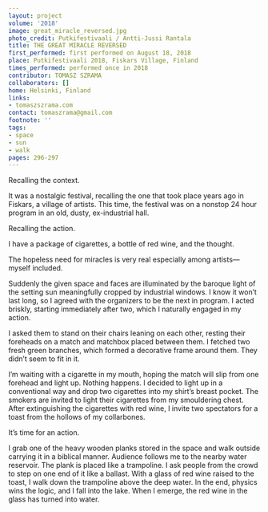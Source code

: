 ```yaml
---
layout: project
volume: '2018'
image: great_miracle_reversed.jpg
photo_credit: Putkifestivaali / Antti-Jussi Rantala
title: THE GREAT MIRACLE REVERSED
first_performed: first performed on August 18, 2018
place: Putkifestivaali 2018, Fiskars Village, Finland
times_performed: performed once in 2018
contributor: TOMASZ SZRAMA
collaborators: []
home: Helsinki, Finland
links:
- tomaszszrama.com
contact: tomaszrama@gmail.com
footnote: ''
tags:
- space
- sun
- walk
pages: 296-297
---
```




Recalling the context.

It was a nostalgic festival, recalling the one that took place years ago in Fiskars, a village of artists. This time, the festival was on a nonstop 24 hour program in an old, dusty, ex-industrial hall.

Recalling the action.

I have a package of cigarettes, a bottle of red wine, and the thought.

The hopeless need for miracles is very real especially among artists—myself included.

Suddenly the given space and faces are illuminated by the baroque light of the setting sun meaningfully cropped by industrial windows. I know it won’t last long, so I agreed with the organizers to be the next in program. I acted briskly, starting immediately after two, which I naturally engaged in my action.

I asked them to stand on their chairs leaning on each other, resting their foreheads on a match and matchbox placed between them. I fetched two fresh green branches, which formed a decorative frame around them. They didn’t seem to fit in it.

I’m waiting with a cigarette in my mouth, hoping the match will slip from one forehead and light up. Nothing happens. I decided to light up in a conventional way and drop two cigarettes into my shirt’s breast pocket. The smokers are invited to light their cigarettes from my smouldering chest. After extinguishing the cigarettes with red wine, I invite two spectators for a toast from the hollows of my collarbones.

It’s time for an action.

I grab one of the heavy wooden planks stored in the space and walk outside carrying it in a biblical manner. Audience follows me to the nearby water reservoir. The plank is placed like a trampoline. I ask people from the crowd to step on one end of it like a ballast. With a glass of red wine raised to the toast, I walk down the trampoline above the deep water. In the end, physics wins the logic, and I fall into the lake. When I emerge, the red wine in the glass has turned into water.

